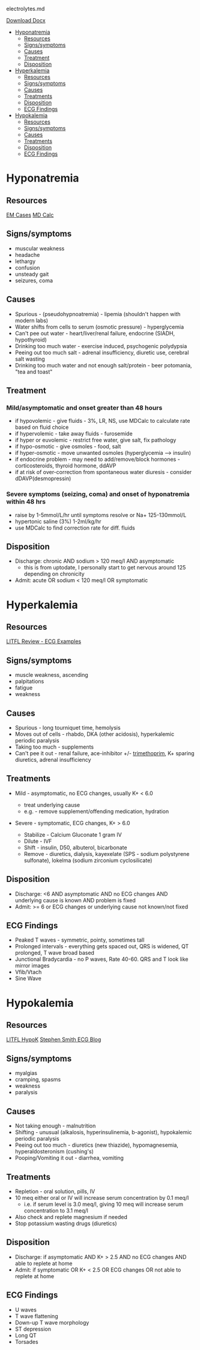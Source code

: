 electrolytes.md

<!-- 
Topics
---
# Hyponatremia
# Hypokalemia
# Hyperkalemia
# Hypomagnesemia
# Hypercalcemia
# Hypocalcemia

Template
---
# Abnormality

## Resources
## Signs/symptoms
## Causes
## Treatments
## Disposition
## ECG Findings -->

[Download Docx](electrolytes.docx)

- [Hyponatremia](#hyponatremia)
  - [Resources](#resources)
  - [Signs/symptoms](#signssymptoms)
  - [Causes](#causes)
  - [Treatment](#treatment)
  - [Disposition](#disposition)
- [Hyperkalemia](#hyperkalemia)
  - [Resources](#resources-1)
  - [Signs/symptoms](#signssymptoms-1)
  - [Causes](#causes-1)
  - [Treatments](#treatments)
  - [Disposition](#disposition-1)
  - [ECG Findings](#ecg-findings)
- [Hypokalemia](#hypokalemia)
  - [Resources](#resources-2)
  - [Signs/symptoms](#signssymptoms-2)
  - [Causes](#causes-2)
  - [Treatments](#treatments-1)
  - [Disposition](#disposition-2)
  - [ECG Findings](#ecg-findings-1)

# Hyponatremia
## Resources
[EM Cases](https://emergencymedicinecases.com/episode-60-emergency-management-hyponatremia/)
[MD Calc](https://www.mdcalc.com/sodium-correction-rate-hyponatremia-hypernatremia)

## Signs/symptoms
- muscular weakness
- headache
- lethargy
- confusion
- unsteady gait
- seizures, coma
  
## Causes
- Spurious - (pseudohypnoatremia) - lipemia (shouldn't happen with modern labs)
- Water shifts from cells to serum (osmotic pressure) - hyperglycemia
- Can't pee out water - heart/liver/renal failure, endocrine (SIADH, hypothyroid)
- Drinking too much water - exercise induced, psychogenic polydypsia
- Peeing out too much salt - adrenal insufficiency, diuretic use, cerebral salt wasting
- Drinking too much water and not enough salt/protein - beer potomania, "tea and toast"

## Treatment

### Mild/asymptomatic and onset greater than 48 hours
- if hypovolemic - give fluids - 3%, LR, NS, use MDCalc to calculate rate based on fluid choice
- if hypervolemic - take away fluids - furosemide
- if hyper or euvolemic - restrict free water, give salt, fix pathology
- if hypo-osmotic - give osmoles - food, salt
- if hyper-osmotic - move unwanted osmoles (hyperglycemia --> insulin)
- if endocrine problem - may need to add/remove/block hormones - corticosteroids, thyroid hormone, ddAVP
- if at risk of over-correction from spontaneous water diuresis - consider dDAVP(desmopressin)

### Severe symptoms (seizing, coma) and onset of hyponatremia within 48 hrs
  - raise by 1-5mmol/L/hr until symptoms resolve or Na+ 125-130mmol/L
  - hypertonic saline (3%) 1-2ml/kg/hr
  - use MDCalc to find correction rate for diff. fluids

## Disposition
- Discharge: chronic AND sodium > 120 meq/l AND asymptomatic
  - this is from uptodate, I personally start to get nervous around 125 depending on chronicity
- Admit: acute OR sodium < 120 meq/l OR symptomatic

# Hyperkalemia

## Resources
[LITFL Review - ECG Examples](https://litfl.com/hyperkalaemia-ecg-library/)

## Signs/symptoms
- muscle weakness, ascending
- palpitations
- fatigue
- weakness
  
## Causes
- Spurious - long tourniquet time, hemolysis
- Moves out of cells - rhabdo, DKA (other acidosis), hyperkalemic periodic paralysis
- Taking too much - supplements
- Can't pee it out - renal failure, ace-inhibitor +/- [trimethoprim](https://www.ncbi.nlm.nih.gov/pubmed/8328738), K+ sparing diuretics, adrenal insufficiency
  
## Treatments
- Mild - asymptomatic, no ECG changes, usually K+ < 6.0
  - treat underlying cause
  - e.g. - remove supplement/offending medication, hydration

- Severe - symptomatic, ECG changes, K+ > 6.0
  - Stabilize - Calcium Gluconate 1 gram IV
  - Dilute - IVF
  - Shift - insulin, D50, albuterol, bicarbonate
  - Remove - diuretics, dialysis, kayexelate (SPS - sodium polystyrene sulfonate), lokelma (sodium zirconium cyclosilicate)
  
## Disposition
- Discharge: <6 AND asymptomatic AND no ECG changes AND underlying cause is known AND problem is fixed
- Admit: >= 6 or ECG changes or underlying cause not known/not fixed
  
## ECG Findings
- Peaked T waves - symmetric, pointy, sometimes tall
- Prolonged intervals - everything gets spaced out, QRS is widened, QT prolonged, T wave broad based
- Junctional Bradycardia - no P waves, Rate 40-60. QRS and T look like mirror images
- Vfib/Vtach
- Sine Wave



# Hypokalemia

## Resources
[LITFL HypoK](https://litfl.com/hypokalaemia/)
[Stephen Smith ECG Blog](https://hqmeded-ecg.blogspot.com/2019/05/potassium-and-magnesium-how-low-is-too.html)

## Signs/symptoms
- myalgias
- cramping, spasms
- weakness
- paralysis
  
## Causes
- Not taking enough - malnutrition
- Shifting - unusual (alkalosis, hyperinsulinemia, b-agonist), hypokalemic periodic paralysis
- Peeing out too much - diuretics (new thiazide), hypomagnesemia, hyperaldosteronism (cushing's)
- Pooping/Vomiting it out - diarrhea, vomiting
  
## Treatments
- Repletion - oral solution, pills, IV
- 10 meq either oral or IV will increase serum concentration by 0.1 meq/l
  - i.e. if serum level is 3.0 meq/l, giving 10 meq will increase serum concentration to 3.1 meq/l
- Also check and replete magnesium if needed
- Stop potassium wasting drugs (diuretics)

## Disposition
- Discharge: if asymptomatic AND K+ > 2.5 AND no ECG changes AND able to replete at home
- Admit: if symptomatic OR K+ < 2.5 OR ECG changes OR not able to replete at home
  
## ECG Findings
- U waves
- T wave flattening
- Down-up T wave morphology
- ST depression
- Long QT
- Torsades